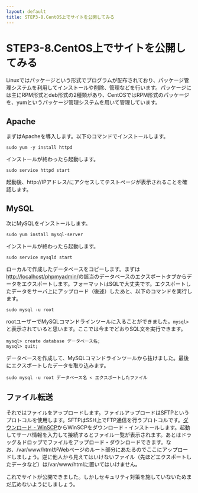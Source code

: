 ```yaml
---
layout: default
title: STEP3-8.CentOS上でサイトを公開してみる
---
```

# STEP3-8.CentOS上でサイトを公開してみる

Linuxではパッケージという形式でプログラムが配布されており、パッケージ管理システムを利用してインストールや削除、管理などを行います。パッケージには主にRPM形式とdeb形式の2種類があり、CentOSではRPM形式のパッケージを、yumというパッケージ管理システムを用いて管理しています。

## Apache

まずはApacheを導入します。以下のコマンドでインストールします。

    sudo yum -y install httpd

インストールが終わったら起動します。

    sudo service httpd start

起動後、http://IPアドレス/にアクセスしてテストページが表示されることを確認します。

## MySQL

次にMySQLをインストールします。

    sudo yum install mysql-server

インストールが終わったら起動します。

    sudo service mysqld start

ローカルで作成したデータベースをコピーします。まずは[http://localhost/phpmyadmin/](http://localhost/phpmyadmin/)の該当のデータベースのエクスポートタブからデータをエクスポートします。フォーマットはSQLで大丈夫です。エクスポートしたデータをサーバ上にアップロード（後述）したあと、以下のコマンドを実行します。

    sudo mysql -u root

rootユーザーでMySQLコマンドラインツールに入ることができました。`mysql>`と表示されていると思います。ここでは今までどおりSQL文を実行できます。

    mysql> create database データベース名;
    mysql> quit;

データベースを作成して、MySQLコマンドラインツールから抜けました。最後にエクスポートしたデータを取り込みます。

    sudo mysql -u root データベース名 < エクスポートしたファイル

## ファイル転送

それではファイルをアップロードします。ファイルアップロードはSFTPというプロトコルを使用します。SFTPはSSH上でFTP通信を行うプロトコルです。[ダウンロード - WinSCP](http://sourceforge.jp/projects/winscp/releases/)からWinSCPをダウンロード・インストールします。起動してサーバ情報を入力して接続するとファイル一覧が表示されます。あとはドラッグ＆ドロップでファイルをアップロード・ダウンロードできます。なお、/var/www/htmlがWebページのルート部分にあたるのでここにアップロードしましょう。逆に他人から見えてはいけないファイル（先ほどエクスポートしたデータなど）は/var/www/htmlに置いてはいけません。

これでサイトが公開できました。しかしセキュリティ対策を施していないためまだ広めないようにしましょう。